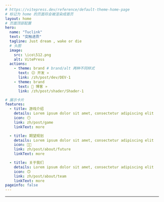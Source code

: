 ```yaml
---
# https://vitepress.dev/reference/default-theme-home-page
# 标记为 home 的页面将会被渲染成首页
layout: home
# 页面顶部配置
hero:
  name: "Tuclink"
  text: "突触递质"
  tagline: Just dream , wake or die
  # 头图
  image:
    src: \ico\512.png
    alt: VitePress
  actions:
    - theme: brand # brand/alt 两种不同样式
      text: 😕 开发 »
      link: /zh/post/dev/DEV-1
    - theme: brand
      text: 🫤 博客 »
      link: /zh/post/shader/Shader-1

# 展示卡片
features:
  - title: 游戏介绍
    details: Lorem ipsum dolor sit amet, consectetur adipiscing elit
    icon: 😶
    link: zh/post/game
    linkText: more

  - title: 期望规划
    details: Lorem ipsum dolor sit amet, consectetur adipiscing elit
    icon: 😶‍🌫️
    link: zh/post/about/future
    linkText: more

  - title: 关于我们
    details: Lorem ipsum dolor sit amet, consectetur adipiscing elit
    icon: 🙃
    link: zh/post/about/team
    linkText: more
pageinfo: false
---
```


---

<script setup>
  import { ref } from "vue";
  import BackgroundShader from "../../.vitepress/theme/vue/BackgroundShader.vue";
</script>

<BackgroundShader />
